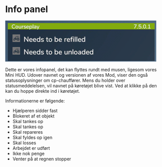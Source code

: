 # Info panel

![Image](assets/images/infopanel_0_0_480_130.png)


Dette er vores infopanel, det kan flyttes rundt med musen, ligesom vores Mini HUD.
Udover navnet og versionen af ​​vores Mod, viser den også statusoplysninger om cp-chauffører.
Mens du holder over statusmeddelelsen, vil navnet på køretøjet blive vist.
Ved at klikke på den kan du hoppe direkte ind i køretøjet.



Informationerne er følgende:
- Hjælperen sidder fast
- Blokeret af et objekt
- Skal tankes op
- Skal tankes op
- Skal repareres
- Skal fyldes op igen
- Skal losses
- Arbejdet er udført
- Ikke nok penge
- Venter på at regnen stopper


